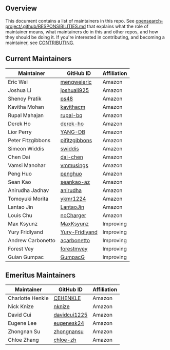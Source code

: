 ## Overview

This document contains a list of maintainers in this repo. See [opensearch-project/.github/RESPONSIBILITIES.md](https://github.com/opensearch-project/.github/blob/main/RESPONSIBILITIES.md#maintainer-responsibilities) that explains what the role of maintainer means, what maintainers do in this and other repos, and how they should be doing it. If you're interested in contributing, and becoming a maintainer, see [CONTRIBUTING](CONTRIBUTING.md).

## Current Maintainers

| Maintainer        | GitHub ID                                     | Affiliation |
| ----------------- | -------------------------------------------------   | ----------- |
| Eric Wei          | [mengweieric](https://github.com/mengweieric) | Amazon      |
| Joshua Li         | [joshuali925](https://github.com/joshuali925) | Amazon      |
| Shenoy Pratik     | [ps48](https://github.com/ps48)               | Amazon      |
| Kavitha Mohan     | [kavithacm](https://github.com/kavithacm)     | Amazon      |
| Rupal Mahajan     | [rupal-bq](https://github.com/rupal-bq)       | Amazon      |
| Derek Ho          | [derek-ho](https://github.com/derek-ho)       | Amazon      |
| Lior Perry        | [YANG-DB](https://github.com/YANG-DB)         | Amazon      |
| Peter Fitzgibbons | [pjfitzgibbons](https://github.com/pjfitzgibbons) | Amazon      |
| Simeon Widdis     | [swiddis](https://github.com/swiddis)         | Amazon      |
| Chen Dai          | [dai-chen](https://github.com/dai-chen)       | Amazon      |
| Vamsi Manohar     | [vmmusings](https://github.com/vmmusings)     | Amazon      |
| Peng Huo          | [penghuo](https://github.com/penghuo)         | Amazon      |
| Sean Kao          | [seankao-az](https://github.com/seankao-az)   | Amazon      |
| Anirudha Jadhav   | [anirudha](https://github.com/anirudha)       | Amazon      |
| Tomoyuki Morita   | [ykmr1224](https://github.com/ykmr1224)       | Amazon      |
| Lantao Jin        | [LantaoJin](https://github.com/LantaoJin)     | Amazon      |
| Louis Chu         | [noCharger](https://github.com/noCharger)     | Amazon      |
| Max Ksyunz        | [MaxKsyunz](https://github.com/MaxKsyunz)     | Improving   |
| Yury Fridlyand    | [Yury-Fridlyand](https://github.com/Yury-Fridlyand) | Improving   |
| Andrew Carbonetto | [acarbonetto](https://github.com/acarbonetto) | Improving   |
| Forest Vey        | [forestmvey](https://github.com/forestmvey)   | Improving   |
| Guian Gumpac      | [GumpacG](https://github.com/GumpacG)         | Improving   |

## Emeritus Maintainers

| Maintainer        | GitHub ID                                               | Affiliation |
| ----------------- | ------------------------------------------------------- | ----------- |
| Charlotte Henkle  | [CEHENKLE](https://github.com/CEHENKLE)                 | Amazon      |
| Nick Knize        | [nknize](https://github.com/nknize)                     | Amazon      |
| David Cui         | [davidcui1225](https://github.com/davidcui1225)         | Amazon      |
| Eugene Lee        | [eugenesk24](https://github.com/eugenesk24)             | Amazon      |
| Zhongnan Su       | [zhongnansu](https://github.com/zhongnansu)             | Amazon      |
| Chloe Zhang       | [chloe-zh](https://github.com/chloe-zh)                 | Amazon      |
